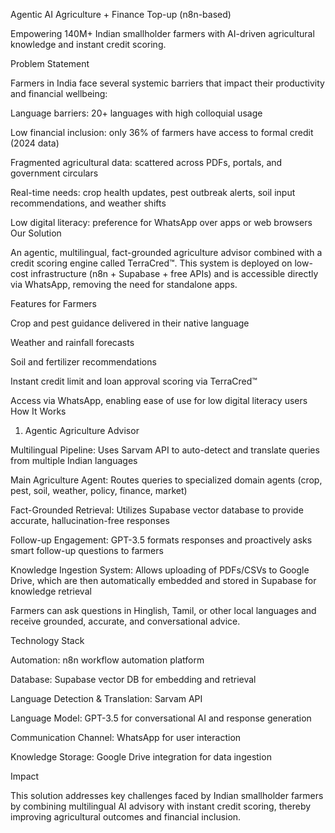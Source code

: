 Agentic AI Agriculture + Finance Top-up (n8n-based)

Empowering 140M+ Indian smallholder farmers with AI-driven agricultural knowledge and instant credit scoring.

Problem Statement

Farmers in India face several systemic barriers that impact their productivity and financial wellbeing:

Language barriers: 20+ languages with high colloquial usage

Low financial inclusion: only 36% of farmers have access to formal credit (2024 data)

Fragmented agricultural data: scattered across PDFs, portals, and government circulars

Real-time needs: crop health updates, pest outbreak alerts, soil input recommendations, and weather shifts

Low digital literacy: preference for WhatsApp over apps or web browsers
Our Solution

An agentic, multilingual, fact-grounded agriculture advisor combined with a credit scoring engine called TerraCred™. This system is deployed on low-cost infrastructure (n8n + Supabase + free APIs) and is accessible directly via WhatsApp, removing the need for standalone apps.

Features for Farmers

Crop and pest guidance delivered in their native language

Weather and rainfall forecasts

Soil and fertilizer recommendations

Instant credit limit and loan approval scoring via TerraCred™

Access via WhatsApp, enabling ease of use for low digital literacy users
How It Works
1. Agentic Agriculture Advisor

Multilingual Pipeline: Uses Sarvam API to auto-detect and translate queries from multiple Indian languages

Main Agriculture Agent: Routes queries to specialized domain agents (crop, pest, soil, weather, policy, finance, market)

Fact-Grounded Retrieval: Utilizes Supabase vector database to provide accurate, hallucination-free responses

Follow-up Engagement: GPT-3.5 formats responses and proactively asks smart follow-up questions to farmers

Knowledge Ingestion System: Allows uploading of PDFs/CSVs to Google Drive, which are then automatically embedded and stored in Supabase for knowledge retrieval

Farmers can ask questions in Hinglish, Tamil, or other local languages and receive grounded, accurate, and conversational advice.

Technology Stack

Automation: n8n workflow automation platform

Database: Supabase vector DB for embedding and retrieval

Language Detection & Translation: Sarvam API

Language Model: GPT-3.5 for conversational AI and response generation

Communication Channel: WhatsApp for user interaction

Knowledge Storage: Google Drive integration for data ingestion

Impact

This solution addresses key challenges faced by Indian smallholder farmers by combining multilingual AI advisory with instant credit scoring, thereby improving agricultural outcomes and financial inclusion.
